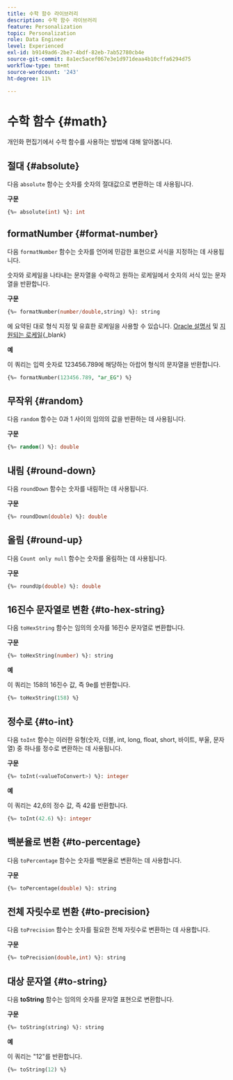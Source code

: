```yaml
---
title: 수학 함수 라이브러리
description: 수학 함수 라이브러리
feature: Personalization
topic: Personalization
role: Data Engineer
level: Experienced
exl-id: b9149ad6-2be7-4bdf-82eb-7ab52780cb4e
source-git-commit: 8a1ec5acef067e3e1d971deaa4b10cffa6294d75
workflow-type: tm+mt
source-wordcount: '243'
ht-degree: 11%

---
```


# 수학 함수 {#math}

개인화 편집기에서 수학 함수를 사용하는 방법에 대해 알아봅니다.

## 절대 {#absolute}

다음 `absolute` 함수는 숫자를 숫자의 절대값으로 변환하는 데 사용됩니다.

**구문**

```sql
{%= absolute(int) %}: int
```

## formatNumber {#format-number}

다음 `formatNumber` 함수는 숫자를 언어에 민감한 표현으로 서식을 지정하는 데 사용됩니다.

숫자와 로케일을 나타내는 문자열을 수락하고 원하는 로케일에서 숫자의 서식 있는 문자열을 반환합니다.

**구문**

```sql
{%= formatNumber(number/double,string) %}: string
```

에 요약된 대로 형식 지정 및 유효한 로케일을 사용할 수 있습니다. [Oracle 설명서](https://docs.oracle.com/javase/8/docs/api/java/util/Locale.html) 및 [지원되는 로케일](https://www.oracle.com/java/technologies/javase/jdk11-suported-locales.html){_blank}

**예**

이 쿼리는 입력 숫자로 123456.789에 해당하는 아랍어 형식의 문자열을 반환합니다.

```sql
{%= formatNumber(123456.789, "ar_EG") %}
```

## 무작위 {#random}

다음 `random` 함수는 0과 1 사이의 임의의 값을 반환하는 데 사용됩니다.

**구문**

```sql
{%= random() %}: double
```

## 내림 {#round-down}

다음 `roundDown` 함수는 숫자를 내림하는 데 사용됩니다.

**구문**

```sql
{%= roundDown(double) %}: double
```

## 올림 {#round-up}

다음 `Count only null` 함수는 숫자를 올림하는 데 사용됩니다.

**구문**

```sql
{%= roundUp(double) %}: double
```

## 16진수 문자열로 변환 {#to-hex-string}

다음 `toHexString` 함수는 임의의 숫자를 16진수 문자열로 변환합니다.

**구문**

```sql
{%= toHexString(number) %}: string
```

**예**

이 쿼리는 158의 16진수 값, 즉 9e를 반환합니다.

```sql
{%= toHexString(158) %}
```

## 정수로 {#to-int}

다음 `toInt` 함수는 이러한 유형(숫자, 더블, int, long, float, short, 바이트, 부울, 문자열) 중 하나를 정수로 변환하는 데 사용됩니다.

**구문**

```sql
{%= toInt(<valueToConvert>) %}: integer
```

**예**

이 쿼리는 42,6의 정수 값, 즉 42를 반환합니다.

```sql
{%= toInt(42.6) %}: integer
```

## 백분율로 변환 {#to-percentage}

다음 `toPercentage` 함수는 숫자를 백분율로 변환하는 데 사용합니다.

**구문**

```sql
{%= toPercentage(double) %}: string
```

## 전체 자릿수로 변환 {#to-precision}

다음 `toPrecision` 함수는 숫자를 필요한 전체 자릿수로 변환하는 데 사용합니다.

**구문**

```sql
{%= toPrecision(double,int) %}: string
```

## 대상 문자열 {#to-string}

다음 **toString** 함수는 임의의 숫자를 문자열 표현으로 변환합니다.

**구문**

```sql
{%= toString(string) %}: string
```

**예**

이 쿼리는 &quot;12&quot;를 반환합니다.

```sql
{%= toString(12) %} 
```
